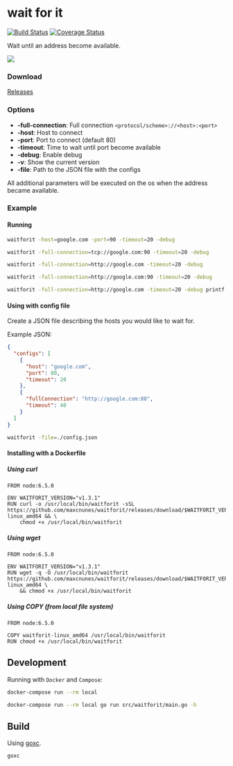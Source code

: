 # wait for it

[![Build Status](https://travis-ci.org/maxcnunes/waitforit.svg?branch=master)](https://travis-ci.org/maxcnunes/waitforit)
[![Coverage Status](https://coveralls.io/repos/github/maxcnunes/waitforit/badge.svg?branch=master)](https://coveralls.io/github/maxcnunes/waitforit?branch=master)

Wait until an address become available.

![](http://24.media.tumblr.com/tumblr_m3x648wxbj1ru99qvo1_500.png)


### Download

[Releases](https://github.com/maxcnunes/waitforit/releases)

### Options

- **-full-connection**: Full connection `<protocol/scheme>://<host>:<port>`
- **-host**: Host to connect
- **-port**: Port to connect (default 80)
- **-timeout**: Time to wait until port become available
- **-debug**: Enable debug
- **-v**: Show the current version
- **-file**: Path to the JSON file with the configs

All additional parameters will be executed on the os when the address became available.

### Example

#### Running

```bash
waitforit -host=google.com -port=90 -timeout=20 -debug

waitforit -full-connection=tcp://google.com:90 -timeout=20 -debug

waitforit -full-connection=http://google.com -timeout=20 -debug

waitforit -full-connection=http://google.com:90 -timeout=20 -debug

waitforit -full-connection=http://google.com -timeout=20 -debug printf "Google Works\!"
```

#### Using with config file

Create a JSON file describing the hosts you would like to wait for.

Example JSON:
```json
{
  "configs": [
    {
      "host": "google.com",
      "port": 80,
      "timeout": 20
    },
    {
      "fullConnection": "http://google.com:80",
      "timeout": 40
    }
  ]
}
```

```bash
waitforit -file=./config.json
```

#### Installing with a Dockerfile

##### Using curl

```
FROM node:6.5.0

ENV WAITFORIT_VERSION="v1.3.1"
RUN curl -o /usr/local/bin/waitforit -sSL https://github.com/maxcnunes/waitforit/releases/download/$WAITFORIT_VERSION/waitforit-linux_amd64 && \
    chmod +x /usr/local/bin/waitforit
```

##### Using wget

```
FROM node:6.5.0

ENV WAITFORIT_VERSION="v1.3.1"
RUN wget -q -O /usr/local/bin/waitforit https://github.com/maxcnunes/waitforit/releases/download/$WAITFORIT_VERSION/waitforit-linux_amd64 \
    && chmod +x /usr/local/bin/waitforit
```

##### Using COPY (from local file system)

```
FROM node:6.5.0

COPY waitforit-linux_amd64 /usr/local/bin/waitforit
RUN chmod +x /usr/local/bin/waitforit
```

## Development

Running with `Docker` and `Compose`:

```bash
docker-compose run --rm local
```

```bash
docker-compose run --rm local go run src/waitforit/main.go -h
```


## Build

Using [goxc](https://github.com/laher/goxc).

```bash
goxc
```
